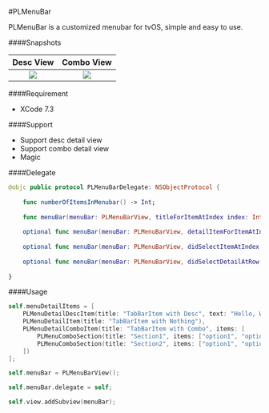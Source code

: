 #PLMenuBar 

PLMenuBar is a customized menubar for tvOS, simple and easy to use.

####Snapshots

Desc View             |  Combo View
:-------------------------:|:-------------------------:
![](http://i.imgur.com/KehrJI3.png)  |  ![](http://i.imgur.com/t3izApR.png)

####Requirement 

 - XCode 7.3

####Support

 - Support desc detail view
 - Support combo detail view
 - Magic

####Delegate

```swift
@objc public protocol PLMenuBarDelegate: NSObjectProtocol {
    
    func numberOfItemsInMenubar() -> Int;
    
    func menuBar(menuBar: PLMenuBarView, titleForItemAtIndex index: Int) -> String;
    
    optional func menuBar(menuBar: PLMenuBarView, detailItemForItemAtIndex index: Int) -> PLMenuDetailItem;
    
    optional func menuBar(menuBar: PLMenuBarView, didSelectItemAtIndex index: Int);
    
    optional func menuBar(menuBar: PLMenuBarView, didSelectDetailAtRow row: Int, Section section: Int, forItemAtIndex index: Int);
    
}
```

####Usage

```swift
self.menuDetailItems = [
    PLMenuDetailDescItem(title: "TabBarItem with Desc", text: "Hello, World"),
    PLMenuDetailItem(title: "TabBarItem with Nothing"),
    PLMenuDetailComboItem(title: "TabBarItem with Combo", items: [
        PLMenuComboSection(title: "Section1", items: ["option1", "option2"], preferredIndex: 1),
        PLMenuComboSection(title: "Section2", items: ["option1", "option2"], preferredIndex: 0)
    ])
];

self.menuBar = PLMenuBarView();

self.menuBar.delegate = self;

self.view.addSubview(menuBar);
```
